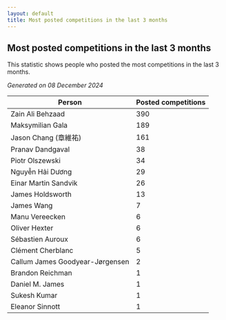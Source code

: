```yaml
---
layout: default
title: Most posted competitions in the last 3 months
---
```

## Most posted competitions in the last 3 months
This statistic shows people who posted the most competitions in the last 3 months.

*Generated on 08 December 2024*

| Person | Posted competitions |
| --- | --- |
| Zain Ali Behzaad | 390 |
| Maksymilian Gala | 189 |
| Jason Chang (章維祐) | 161 |
| Pranav Dandgaval | 38 |
| Piotr Olszewski | 34 |
| Nguyễn Hải Dương | 29 |
| Einar Martin Sandvik | 26 |
| James Holdsworth | 13 |
| James Wang | 7 |
| Manu Vereecken | 6 |
| Oliver Hexter | 6 |
| Sébastien Auroux | 6 |
| Clément Cherblanc | 5 |
| Callum James Goodyear-Jørgensen | 2 |
| Brandon Reichman | 1 |
| Daniel M. James | 1 |
| Sukesh Kumar | 1 |
| Eleanor Sinnott | 1 |
